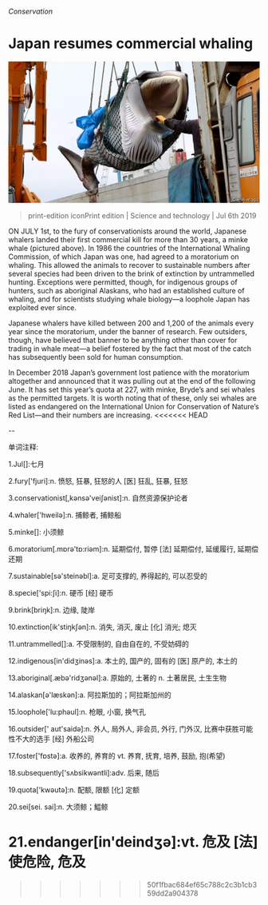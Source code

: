 ###### Conservation

# Japan resumes commercial whaling 

![image](images/20190706_STP502.jpg) 

> print-edition iconPrint edition | Science and technology | Jul 6th 2019 

ON JULY 1st, to the fury of conservationists around the world, Japanese whalers landed their first commercial kill for more than 30 years, a minke whale (pictured above). In 1986 the countries of the International Whaling Commission, of which Japan was one, had agreed to a moratorium on whaling. This allowed the animals to recover to sustainable numbers after several species had been driven to the brink of extinction by untrammelled hunting. Exceptions were permitted, though, for indigenous groups of hunters, such as aboriginal Alaskans, who had an established culture of whaling, and for scientists studying whale biology—a loophole Japan has exploited ever since. 

Japanese whalers have killed between 200 and 1,200 of the animals every year since the moratorium, under the banner of research. Few outsiders, though, have believed that banner to be anything other than cover for trading in whale meat—a belief fostered by the fact that most of the catch has subsequently been sold for human consumption. 

In December 2018 Japan’s government lost patience with the moratorium altogether and announced that it was pulling out at the end of the following June. It has set this year’s quota at 227, with minke, Bryde’s and sei whales as the permitted targets. It is worth noting that of these, only sei whales are listed as endangered on the International Union for Conservation of Nature’s Red List—and their numbers are increasing. 
<<<<<<< HEAD

-- 

 单词注释:

1.Jul[]:七月 

2.fury['fjuri]:n. 愤怒, 狂暴, 狂怒的人 [医] 狂乱, 狂暴, 狂怒 

3.conservationist[,kәnsә'veiʃәnist]:n. 自然资源保护论者 

4.whaler['hweilә]:n. 捕鲸者, 捕鲸船 

5.minke[]: 小须鲸 

6.moratorium[.mɒrә'tɒ:riәm]:n. 延期偿付, 暂停 [法] 延期偿付, 延缓履行, 延期偿还期 

7.sustainable[sә'steinәbl]:a. 足可支撑的, 养得起的, 可以忍受的 

8.specie['spi:ʃi]:n. 硬币 [经] 硬币 

9.brink[briŋk]:n. 边缘, 陡岸 

10.extinction[ik'stiŋkʃәn]:n. 消失, 消灭, 废止 [化] 消光; 熄灭 

11.untrammelled[]:a. 不受限制的, 自由自在的, 不受妨碍的 

12.indigenous[in'didʒinәs]:a. 本土的, 国产的, 固有的 [医] 原产的, 本土的 

13.aboriginal[.æbә'ridʒәnәl]:a. 原始的, 土著的 n. 土著居民, 土生生物 

14.alaskan[ә'læskәn]:a. 阿拉斯加的；阿拉斯加州的 

15.loophole['lu:phәul]:n. 枪眼, 小窗, 换气孔 

16.outsider[' aut'saidә]:n. 外人, 局外人, 非会员, 外行, 门外汉, 比赛中获胜可能性不大的选手 [经] 外船公司 

17.foster['fɒstә]:a. 收养的, 养育的 vt. 养育, 抚育, 培养, 鼓励, 抱(希望) 

18.subsequently['sʌbsikwәntli]:adv. 后来, 随后 

19.quota['kwәutә]:n. 配额, 限额 [化] 定额 

20.sei[sei. sai]:n. 大须鲸；鰛鲸 

21.endanger[in'deindʒә]:vt. 危及 [法] 使危险, 危及 
=======
>>>>>>> 50f1fbac684ef65c788c2c3b1cb359dd2a904378


